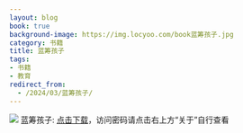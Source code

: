 ```yaml
---
layout: blog
book: true
background-image: https://img.locyoo.com/book蓝筹孩子.jpg
category: 书籍
title: 蓝筹孩子
tags:
- 书籍
- 教育
redirect_from:
  - /2024/03/蓝筹孩子/
---
```

![](https://img.locyoo.com/book蓝筹孩子.jpg)
蓝筹孩子: <a name = "ref1" href="https://url18.ctfile.com/f/50983618-1449297862-59daa9?p=3619">点击下载</a>，访问密码请点击右上方“关于”自行查看